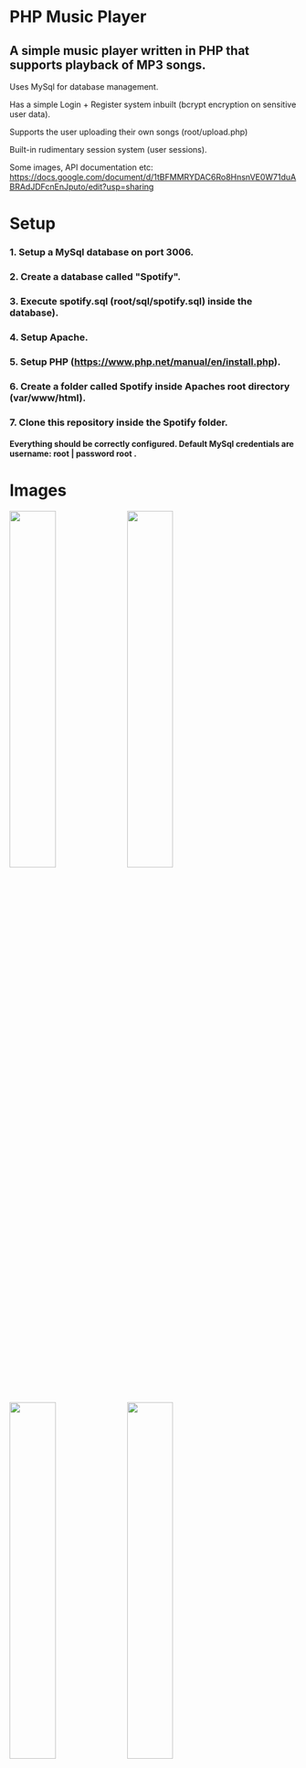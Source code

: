 # PHP Music Player

## A simple music player written in PHP that supports playback of MP3 songs.

Uses MySql for database management.

Has a simple Login + Register system inbuilt (bcrypt encryption on sensitive user data). 

Supports the user uploading their own songs (root/upload.php)

Built-in rudimentary session system (user sessions).

Some images, API documentation etc: https://docs.google.com/document/d/1tBFMMRYDAC6Ro8HnsnVE0W71duABRAdJDFcnEnJputo/edit?usp=sharing


# Setup
### 1. Setup a MySql database on port 3006.
### 2. Create a database called "Spotify".
### 3. Execute spotify.sql (root/sql/spotify.sql) inside the database).
### 4. Setup Apache.
### 5. Setup PHP (https://www.php.net/manual/en/install.php).
### 6. Create a folder called Spotify inside Apaches root directory (var/www/html).
### 7. Clone this repository inside the Spotify folder.
#### Everything should be correctly configured. Default MySql credentials are username: root | password root .

# Images
<img align="center" width="40%" height="40%" src="https://user-images.githubusercontent.com/69962221/193657157-e650f846-7a9b-474a-963d-c876c243f203.png">
<img align="center" width="40%" height="40%" src="https://user-images.githubusercontent.com/69962221/193657189-c72f7b54-496d-40c3-8427-7149b998bbb0.png">
<img align="center" width="40%" height="40%" src="https://user-images.githubusercontent.com/69962221/193657220-8630ca6b-1233-4fb4-b625-c8fe5c6d3541.png">
<img align="center" width="40%" height="40%" src="https://user-images.githubusercontent.com/69962221/193657246-53a38d4b-2226-447c-a3bf-0582e5f07f9c.png">
<img align="center" width="40%" height="40%" src="https://user-images.githubusercontent.com/69962221/193657290-4e02623c-b760-496c-8042-934cd8b3fc77.png">
<img align="center" width="40%" height="40%" src="https://user-images.githubusercontent.com/69962221/193657321-2adb802f-df85-488d-9451-cfd1ae7464ec.png">



